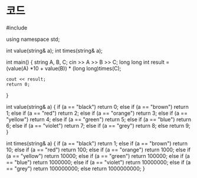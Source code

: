 # 코드
#include <iostream>

using namespace std;

int value(string& a);
int times(string& a);

int main() {
	string A, B, C;
	cin >> A >> B >> C;
	long long int result = (value(A) *10 + value(B)) * (long long)times(C);

	cout << result;
	return 0;
}

int value(string& a) {
	if (a == "black") return 0;
	else if (a == "brown") return 1;
	else if (a == "red") return 2;
	else if (a == "orange") return 3;
	else if (a == "yellow") return 4;
	else if (a == "green") return 5;
	else if (a == "blue") return 6;
	else if (a == "violet") return 7;
	else if (a == "grey") return 8;
	else return 9;
}

int times(string& a) {
	if (a == "black") return 1;
	else if (a == "brown") return 10;
	else if (a == "red") return 100;
	else if (a == "orange") return 1000;
	else if (a == "yellow") return 10000;
	else if (a == "green") return 100000;
	else if (a == "blue") return 1000000;
	else if (a == "violet") return 10000000;
	else if (a == "grey") return 100000000;
	else return 1000000000;
}